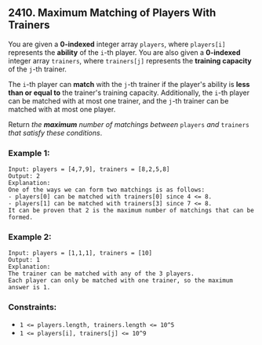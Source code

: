## 2410. Maximum Matching of Players With Trainers

You are given a **0-indexed** integer array ```players```, where ```players[i]``` represents the **ability** of the ```i```-th player. You are also given a **0-indexed** integer array ```trainers```, where ```trainers[j]``` represents the **training capacity** of the ```j```-th trainer.

The ```i```-th player can **match** with the ```j```-th trainer if the player's ability is **less than or equal to** the trainer's training capacity. Additionally, the ```i```-th player can be matched with at most one trainer, and the ```j```-th trainer can be matched with at most one player.

Return *the **maximum** number of matchings between* ```players``` *and* ```trainers``` *that satisfy these conditions*.

### Example 1:
```
Input: players = [4,7,9], trainers = [8,2,5,8]
Output: 2
Explanation:
One of the ways we can form two matchings is as follows:
- players[0] can be matched with trainers[0] since 4 <= 8.
- players[1] can be matched with trainers[3] since 7 <= 8.
It can be proven that 2 is the maximum number of matchings that can be formed.
```
### Example 2:
```
Input: players = [1,1,1], trainers = [10]
Output: 1
Explanation:
The trainer can be matched with any of the 3 players.
Each player can only be matched with one trainer, so the maximum answer is 1.
```

### Constraints:

* ```1 <= players.length, trainers.length <= 10^5```
* ```1 <= players[i], trainers[j] <= 10^9```